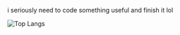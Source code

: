 i seriously need to code something useful and finish it lol

![Top Langs](https://github-readme-stats.vercel.app/api/top-langs/?username=Kotok7&theme=calm)